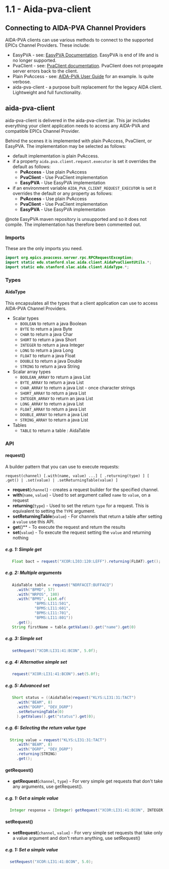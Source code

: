# 1.1 - Aida-pva-client
## Connecting to AIDA-PVA Channel Providers
AIDA-PVA clients can use various methods to connect to the supported EPICs Channel Providers.  These include: 
- EasyPVA - see: [EasyPVA Documentation](http://epics-pvdata.sourceforge.net/docbuild/easyPVAJava/tip/documentation/easyPVA.html).  EasyPVA is end of life and is no longer supported.
- PvaClient - see: [PvaClient documentation](https://github.com/epics-base/pvaClientJava).  PvaClient does not propagate server errors back to the client.
- Plain PvAccess - see: [AIDA-PVA User Guide](1_00_User_Guide.md) for an example.  Is quite verbose.
- aida-pva-client - a purpose built replacement for the legacy AIDA client.  Lightweight and full functionality.

## aida-pva-client
aida-pva-client is delivered in the aida-pva-client jar.  This jar includes everything 
your client application needs to access any AIDA-PVA and compatible EPICs Channel Provider.

Behind the scenes it is implemented with plain PvAccess, PvaClient, or EasyPVA.  The implementation may be selected as follows:
- default implementation is plain PvAccess.
- if a property `aida.pva.client.request.executor` is set it overrides the default as follows:
  - **PvAccess** - Use plain PvAccess
  - **PvaClient** - Use PvaClient implementation
  - **EasyPVA** - Use EasyPVA implementation
- if an environment variable `AIDA_PVA_CLIENT_REQUEST_EXECUTOR` is set it overrides the default or any property as follows:
  - **PvAccess** - Use plain PvAccess
  - **PvaClient** - Use PvaClient implementation
  - **EasyPVA** - Use EasyPVA implementation

@note EasyPVA maven repository is unsupported and so it does not compile.  The implementation has therefore been commented out.

### Imports
These are the only imports you need.

```java
import org.epics.pvaccess.server.rpc.RPCRequestException;
import static edu.stanford.slac.aida.client.AidaPvaClientUtils.*;
import static edu.stanford.slac.aida.client.AidaType.*;

```

### Types
#### AidaType
This encapsulates all the types that a client application can use to access AIDA-PVA Channel 
Providers.  
* Scalar types
    * `BOOLEAN`            to return a java Boolean
    * `BYTE`               to return a java Byte
    * `CHAR`               to return a java Char
    * `SHORT`              to return a java Short
    * `INTEGER`            to return a java Integer
    * `LONG`               to return a java Long
    * `FLOAT`              to return a java Float
    * `DOUBLE`             to return a java Double
    * `STRING`             to return a java String
* Scalar array types
    * `BOOLEAN_ARRAY`      to return a java List<Boolean>
    * `BYTE_ARRAY`         to return a java List<Byte>
    * `CHAR_ARRAY`         to return a java List<Byte> - once character strings
    * `SHORT_ARRAY`        to return a java List<Short>
    * `INTEGER_ARRAY`      to return an java List<Integer>
    * `LONG_ARRAY`         to return a java List<Long>
    * `FLOAT_ARRAY`        to return a java List<Float>
    * `DOUBLE_ARRAY`       to return a java List<Double>
    * `STRING_ARRAY`       to return a java List<String>
* Tables
    * `TABLE`              to return a table : AidaTable

### API
#### request()
A builder pattern that you can use to execute requests:

    request(channel) [.with(name, value) ...] [ .returning(type) ] [ .get() | .set(value) | .setReturningTable(value) ]

- **request**(`channel`) - creates a request builder for the specified channel.
- **with**(`name`, `value`) - Used to set argument called `name` to `value`, on a request
- **returning**(`type`) - Used to set the return `type` for a request.  This is equivalent to setting the `TYPE` argument.
- **setReturningTable**(`value`) - For channels that return a table after setting a `value` use this API.
- **get**()** - To execute the request and return the results
- **set**(`value`) - To execute the request setting the `value` and returning nothing

##### e.g. 1: Simple get
```java
   Float bact = request("XCOR:LI03:120:LEFF").returning(FLOAT).get();
```

##### e.g. 2: Multiple arguments
```java
   AidaTable table = request("NDRFACET:BUFFACQ")
     .with("BPMD", 57)
     .with("NRPOS", 180)
     .with("BPMS", List.of(
             "BPMS:LI11:501",
             "BPMS:LI11:601",
             "BPMS:LI11:701",
             "BPMS:LI11:801"))
     .get();
   String firstName = table.getValues().get("name").get(0)
```

##### e.g. 3: Simple set

```java
   setRequest("XCOR:LI31:41:BCON", 5.0f);
```

##### e.g. 4: Alternative simple set

```java
   request("XCOR:LI31:41:BCON").set(5.0f);
```

##### e.g. 5: Advanced set
```java
   Short status = ((AidaTable)request("KLYS:LI31:31:TACT")
     .with("BEAM", 8)
     .with("DGRP", "DEV_DGRP")
     .setReturningTable(0)
     ).getValues().get("status").get(0);
```

##### e.g. 6: Selecting the return value type

```java
  String value = request("KLYS:LI31:31:TACT")
     .with("BEAM", 8)
     .with("DGRP", "DEV_DGRP")
     .returning(STRING)
     .get();
```

#### getRequest()
- **getRequest**(`channel`, `type`) - For very simple get requests that don't take any arguments, use getRequest().

##### e.g. 1: Get a simple value
```java
  Integer response = (Integer) getRequest("XCOR:LI31:41:BCON", INTEGER);
```

#### setRequest()
- **setRequest**(`channel`, `value`) - For very simple set requests that take only a value argument and don't return anything, use setRequest()

##### e.g. 1: Set a simple value
```java
  setRequest("XCOR:LI31:41:BCON", 5.0);
```
